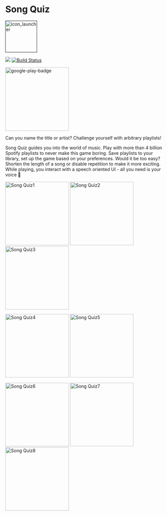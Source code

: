 # Song Quiz
[<img src="https://user-images.githubusercontent.com/37120889/122938687-43f8a300-d373-11eb-829d-4522f2e529a8.png" alt="icon_launcher" width="100"/>]()

![](https://img.shields.io/github/license/arpadfodor/SongQuiz) [![Build Status](https://travis-ci.com/arpadfodor/SongQuiz.svg?branch=master)](https://travis-ci.com/arpadfodor/SongQuiz)

[<img src="https://user-images.githubusercontent.com/37120889/122966033-22a2b180-d389-11eb-8b13-f65fabed4bf7.png" alt="google-play-badge" width="200"/>](https://play.google.com/store/apps/details?id=com.aaronfodor.android.songquiz)

Can you name the title or artist? Challenge yourself with arbitrary playlists!

Song Quiz guides you into the world of music. Play with more than 4 billion Spotify playlists to never make this game boring. Save playlists to your library, set up the game based on your preferences. Would it be too easy? Shorten the length of a song or disable repetition to make it more exciting. While playing, you interact with a speech oriented UI - all you need is your voice 🎵

<p float="middle">
 	<img src="https://user-images.githubusercontent.com/37120889/122938323-f419dc00-d372-11eb-84b4-f93924bc1726.png" alt="Song Quiz1" width="200"/>
	<img src="https://user-images.githubusercontent.com/37120889/122938353-f8de9000-d372-11eb-8971-3be5805ba1ee.png" alt="Song Quiz2" width="200"/>
	<img src="https://user-images.githubusercontent.com/37120889/122938356-fa0fbd00-d372-11eb-8707-c4729ae3a8e9.png" alt="Song Quiz3" width="200"/>
</p>

<p float="middle">
	<img src="https://user-images.githubusercontent.com/37120889/122938368-fda34400-d372-11eb-859a-ab098ea5fab4.png" alt="Song Quiz4" width="200"/>
	<img src="https://user-images.githubusercontent.com/37120889/122938377-fed47100-d372-11eb-8064-3b021f3cc03a.png" alt="Song Quiz5" width="200"/>
</p>

<p float="middle">
	<img src="https://user-images.githubusercontent.com/37120889/122938387-009e3480-d373-11eb-9d94-dcc69dba9c12.png" alt="Song Quiz6" height="200"/>
 	<img src="https://user-images.githubusercontent.com/37120889/122938393-01cf6180-d373-11eb-9588-caf17719d6e4.png" alt="Song Quiz7" height="200"/>
	<img src="https://user-images.githubusercontent.com/37120889/122938399-03992500-d373-11eb-989b-289d3bb4e4a5.png" alt="Song Quiz8" height="200"/>
</p>